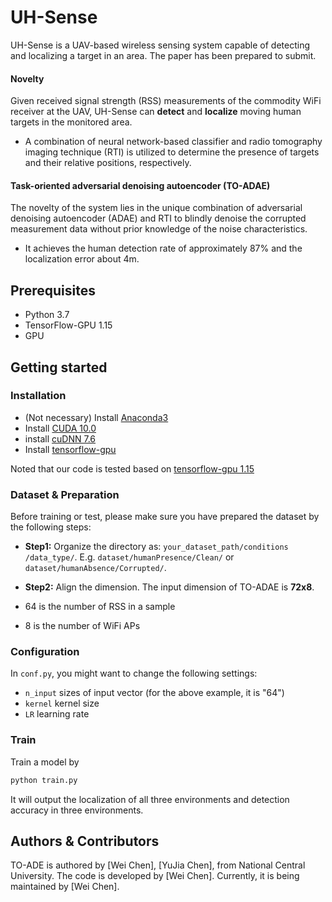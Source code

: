 # UH-Sense

UH-Sense is a UAV-based wireless sensing system capable of detecting and localizing a target in an area. The paper has been prepared to submit.

#### Novelty  
Given received signal strength (RSS) measurements of the commodity WiFi receiver at the UAV, UH-Sense can **detect** and **localize** moving human targets in the monitored area.
- A combination of neural network-based classifier and radio tomography imaging technique (RTI) is utilized to determine the presence of targets and their relative positions, respectively.

#### Task-oriented adversarial denoising autoencoder (TO-ADAE)
The novelty of the system lies in the unique combination of adversarial denoising autoencoder (ADAE) and RTI to blindly denoise the corrupted measurement data without prior knowledge of the noise characteristics.
- It achieves the human detection rate of approximately 87\% and the localization error about 4m.

## Prerequisites

- Python 3.7
- TensorFlow-GPU 1.15
- GPU
 
## Getting started
### Installation

- (Not necessary) Install [Anaconda3](https://www.anaconda.com/download/)
- Install [CUDA 10.0](https://developer.nvidia.com/cuda-90-download-archive)
- install [cuDNN 7.6](https://developer.nvidia.com/cudnn)
- Install [tensorflow-gpu](https://www.tensorflow.org/install/gpu?hl=zh-tw)

Noted that our code is tested based on [tensorflow-gpu 1.15](https://www.tensorflow.org/install/gpu?hl=zh-tw)

### Dataset & Preparation

Before training or test, please make sure you have prepared the dataset
by the following steps:
- **Step1:** Organize the directory as: 
`your_dataset_path/conditions /data_type/`.
E.g. `dataset/humanPresence/Clean/` or `dataset/humanAbsence/Corrupted/`.

- **Step2:** Align the dimension.
The input dimension of TO-ADAE is **72x8**.
- 64 is the number of RSS in a sample
- 8 is the number of WiFi APs

### Configuration 

In `conf.py`, you might want to change the following settings:
- `n_input` sizes of input vector
(for the above example, it is "64")
- `kernel` kernel size
- `LR` learning rate


### Train
Train a model by
```bash
python train.py
```
It will output the localization of all three environments and detection accuracy in three environments. 


## Authors & Contributors
TO-ADE is authored by
[Wei Chen],
[YuJia Chen],
from National Central University.
The code is developed by
[Wei Chen].
Currently, it is being maintained by
[Wei Chen].

